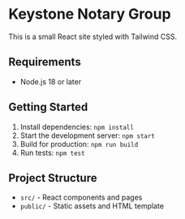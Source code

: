 # Keystone Notary Group

This is a small React site styled with Tailwind CSS.

## Requirements

- Node.js 18 or later

## Getting Started

1. Install dependencies: `npm install`
2. Start the development server: `npm start`
3. Build for production: `npm run build`
4. Run tests: `npm test`

## Project Structure

- `src/` - React components and pages
- `public/` - Static assets and HTML template

